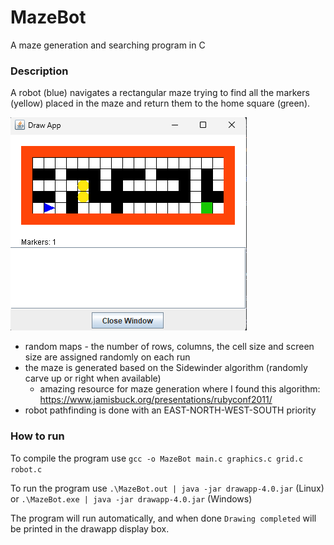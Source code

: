 # MazeBot

A maze generation and searching program in C

### Description

A robot (blue) navigates a rectangular maze trying to find all the markers (yellow) placed in the maze and return them to the home square (green).

![example of my program](./img.png)

- random maps - the number of rows, columns, the cell size and screen size are assigned randomly on each run
- the maze is generated based on the Sidewinder algorithm (randomly carve up or right when available)
    - amazing resource for maze generation where I found this algorithm: https://www.jamisbuck.org/presentations/rubyconf2011/
- robot pathfinding is done with an EAST-NORTH-WEST-SOUTH priority

### How to run

To compile the program use `gcc -o MazeBot main.c graphics.c grid.c robot.c`

To run the program use `.\MazeBot.out | java -jar drawapp-4.0.jar` (Linux) or `.\MazeBot.exe | java -jar drawapp-4.0.jar` (Windows)

The program will run automatically, and when done `Drawing completed` will be printed in the drawapp display box.